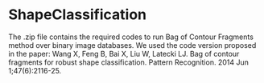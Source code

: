 # ShapeClassification
The .zip file contains the required codes to run Bag of Contour Fragments method over binary image databases. We used the code version proposed in the paper:  Wang X, Feng B, Bai X, Liu W, Latecki LJ. Bag of contour fragments for robust shape classification. Pattern Recognition. 2014 Jun 1;47(6):2116-25.

